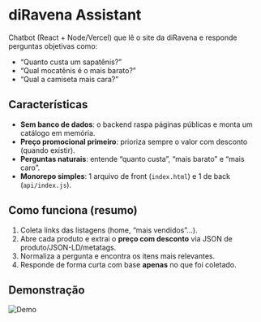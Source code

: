 # diRavena Assistant

Chatbot (React + Node/Vercel) que lê o site da diRavena e responde perguntas objetivas como:
- “Quanto custa um sapatênis?”
- “Qual mocatênis é o mais barato?”
- “Qual a camiseta mais cara?”

## Características
- **Sem banco de dados**: o backend raspa páginas públicas e monta um catálogo em memória.
- **Preço promocional primeiro**: prioriza sempre o valor com desconto (quando existir).
- **Perguntas naturais**: entende “quanto custa”, “mais barato” e “mais caro”.
- **Monorepo simples**: 1 arquivo de front (`index.html`) e 1 de back (`api/index.js`).

## Como funciona (resumo)
1. Coleta links das listagens (home, “mais vendidos”…).
2. Abre cada produto e extrai o **preço com desconto** via JSON de produto/JSON-LD/metatags.
3. Normaliza a pergunta e encontra os itens mais relevantes.
4. Responde de forma curta com base **apenas** no que foi coletado.


## Demonstração
![Demo](https://starmindai-c3rlkvt57-pedropskoliveiras-projects.vercel.app/)